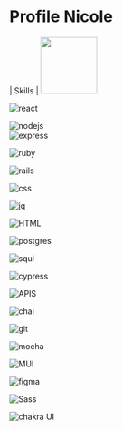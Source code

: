 # Profile Nicole

| Skills |
<img src="https://cdn.jsdelivr.net/gh/devicons/devicon/icons/javascript/javascript-original.svg" width="100" height="100" />


![react](https://cdn.jsdelivr.net/gh/devicons/devicon/icons/react/react-original-wordmark.svg)

![nodejs](https://cdn.jsdelivr.net/gh/devicons/devicon/icons/nodejs/nodejs-plain.svg)  
 ![express](https://cdn.jsdelivr.net/gh/devicons/devicon/icons/express/express-original.svg)

![ruby](https://cdn.jsdelivr.net/gh/devicons/devicon/icons/ruby/ruby-plain-wordmark.svg)

![rails](https://cdn.jsdelivr.net/gh/devicons/devicon/icons/rails/rails-plain.svg)

![css](https://cdn.jsdelivr.net/gh/devicons/devicon/icons/css3/css3-original-wordmark.svg)

![jq](https://cdn.jsdelivr.net/gh/devicons/devicon/icons/jquery/jquery-plain.svg)

![HTML](https://cdn.jsdelivr.net/gh/devicons/devicon/icons/html5/html5-original-wordmark.svg)

![postgres](https://cdn.jsdelivr.net/gh/devicons/devicon/icons/postgresql/postgresql-plain.svg)

![squl](https://cdn.jsdelivr.net/gh/devicons/devicon/icons/sequelize/sequelize-original.svg)

![cypress](https://www.opencodez.com/wp-content/uploads/2019/12/cypress-logo.png)

![APIS](https://img.icons8.com/dusk/400/000000/api.png)

![chai](https://avatars.githubusercontent.com/u/1515293?s=200&v=4)

![git](https://cdn.jsdelivr.net/gh/devicons/devicon/icons/git/git-original-wordmark.svg)

![mocha](https://cdn.jsdelivr.net/gh/devicons/devicon/icons/mocha/mocha-plain.svg)

![MUI](https://cdn.jsdelivr.net/gh/devicons/devicon/icons/materialui/materialui-original.svg)

![figma](https://cdn.jsdelivr.net/gh/devicons/devicon/icons/figma/figma-original.svg)

![Sass](https://cdn.jsdelivr.net/gh/devicons/devicon/icons/sass/sass-original.svg)

![chakra UI](https://img.icons8.com/color/400/000000/chakra-ui.png)

